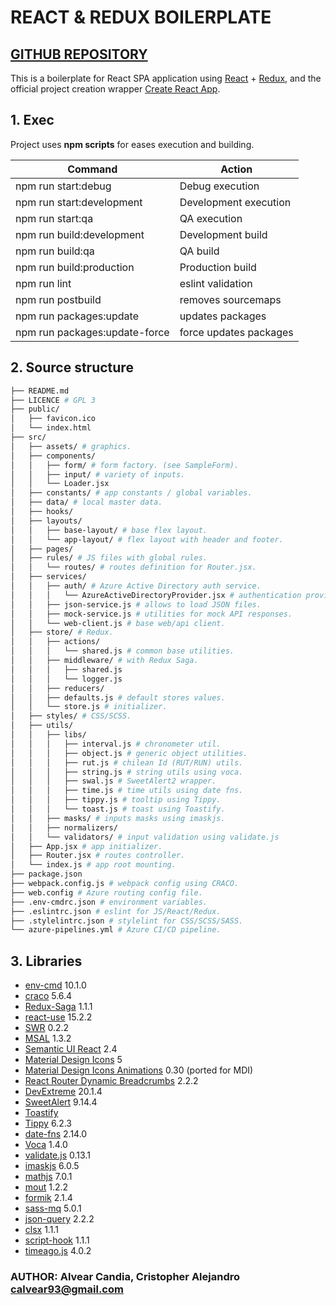 # REACT & REDUX BOILERPLATE

## [GITHUB REPOSITORY](https://github.com/calvear93/react-redux-boilerplate)

This is a boilerplate for React SPA application using [React](https://es.reactjs.org/) + [Redux](https://es.redux.js.org/), and the official project creation wrapper [Create React App](https://github.com/facebook/create-react-app).

## 1. Exec

Project uses **npm scripts** for eases execution and building.

| Command                       | Action                 |
| ----------------------------- | ---------------------- |
| npm run start:debug           | Debug execution        |
| npm run start:development     | Development execution  |
| npm run start:qa              | QA execution           |
| npm run build:development     | Development build      |
| npm run build:qa              | QA build               |
| npm run build:production      | Production build       |
| npm run lint                  | eslint validation      |
| npm run postbuild             | removes sourcemaps     |
| npm run packages:update       | updates packages       |
| npm run packages:update-force | force updates packages |

## 2. Source structure

```bash
├── README.md
├── LICENCE # GPL 3
├── public/
│   ├── favicon.ico
│   └── index.html
├── src/
│   ├── assets/ # graphics.
│   ├── components/
│   │   ├── form/ # form factory. (see SampleForm).
│   │   ├── input/ # variety of inputs.
│   │   └── Loader.jsx
│   ├── constants/ # app constants / global variables.
│   ├── data/ # local master data.
│   ├── hooks/
│   ├── layouts/
│   │   ├── base-layout/ # base flex layout.
│   │   └── app-layout/ # flex layout with header and footer.
│   ├── pages/
│   ├── rules/ # JS files with global rules.
│   │   └── routes/ # routes definition for Router.jsx.
│   ├── services/
│   │   ├── auth/ # Azure Active Directory auth service.
│   │   │   └── AzureActiveDirectoryProvider.jsx # authentication provider.
│   │   ├── json-service.js # allows to load JSON files.
│   │   ├── mock-service.js # utilities for mock API responses.
│   │   └── web-client.js # base web/api client.
│   ├── store/ # Redux.
│   │   ├── actions/
│   │   │   └── shared.js # common base utilities.
│   │   ├── middleware/ # with Redux Saga.
│   │   │   ├── shared.js
│   │   │   └── logger.js
│   │   ├── reducers/
│   │   ├── defaults.js # default stores values.
│   │   └── store.js # initializer.
│   ├── styles/ # CSS/SCSS.
│   ├── utils/
│   │   ├── libs/
│   │   │   ├── interval.js # chronometer util.
│   │   │   ├── object.js # generic object utilities.
│   │   │   ├── rut.js # chilean Id (RUT/RUN) utils.
│   │   │   ├── string.js # string utils using voca.
│   │   │   ├── swal.js # SweetAlert2 wrapper.
│   │   │   ├── time.js # time utils using date fns.
│   │   │   ├── tippy.js # tooltip using Tippy.
│   │   │   └── toast.js # toast using Toastify.
│   │   ├── masks/ # inputs masks using imaskjs.
│   │   ├── normalizers/
│   │   └── validators/ # input validation using validate.js
│   ├── App.jsx # app initializer.
│   ├── Router.jsx # routes controller.
│   └── index.js # app root mounting.
├── package.json
├── webpack.config.js # webpack config using CRACO.
├── web.config # Azure routing config file.
├── .env-cmdrc.json # environment variables.
├── .eslintrc.json # eslint for JS/React/Redux.
├── .stylelintrc.json # stylelint for CSS/SCSS/SASS.
└── azure-pipelines.yml # Azure CI/CD pipeline.
```

## 3. Libraries

- [env-cmd](https://github.com/toddbluhm/env-cmd) 10.1.0
- [craco](https://github.com/gsoft-inc/craco) 5.6.4
- [Redux-Saga](https://redux-saga.js.org/) 1.1.1
- [react-use](https://github.com/streamich/react-use) 15.2.2
- [SWR](https://github.com/vercel/swr) 0.2.2
- [MSAL](https://github.com/AzureAD/microsoft-authentication-library-for-js) 1.3.2
- [Semantic UI React](https://react.semantic-ui.com/) 2.4
- [Material Design Icons](https://materialdesignicons.com/) 5
- [Material Design Icons Animations](https://l-lin.github.io/font-awesome-animation/) 0.30 (ported for MDI)
- [React Router Dynamic Breadcrumbs](https://github.com/roya3000/react-router-dynamic-breadcrumbs#readme) 2.2.2
- [DevExtreme](https://js.devexpress.com/Overview/React/) 20.1.4
- [SweetAlert](https://sweetalert2.github.io/) 9.14.4
- [Toastify](https://fkhadra.github.io/react-toastify/introduction)
- [Tippy](https://atomiks.github.io/tippyjs/) 6.2.3
- [date-fns](https://date-fns.org/docs/Getting-Started) 2.14.0
- [Voca](https://vocajs.com/) 1.4.0
- [validate.js](https://validatejs.org/) 0.13.1
- [imaskjs](https://imask.js.org/) 6.0.5
- [mathjs](https://mathjs.org/) 7.0.1
- [mout](http://moutjs.com/docs/latest/) 1.2.2
- [formik](https://jaredpalmer.com/formik) 2.1.4
- [sass-mq](https://github.com/sass-mq/sass-mq) 5.0.1
- [json-query](https://www.npmjs.com/package/json-query) 2.2.2
- [clsx](https://github.com/lukeed/clsx) 1.1.1
- [script-hook](https://github.com/hartzis/react-script-hook) 1.1.1
- [timeago.js](https://timeago.org/) 4.0.2

### AUTHOR: Alvear Candia, Cristopher Alejandro <calvear93@gmail.com>
